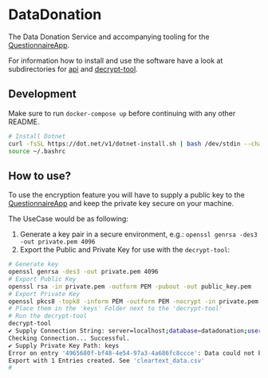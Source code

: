 # DataDonation

The Data Donation Service and accompanying tooling for the [QuestionnaireApp](https://github.com/OSPRS/QuestionnaireApp). 

For information how to install and use the software have a look at subdirectories for [api](api/README.md) and [decrypt-tool](decrypt-tool/README.md).  


## Development

Make sure to run `docker-compose up` before continuing with any other README. 

```bash
# Install Dotnet
curl -fsSL https://dot.net/v1/dotnet-install.sh | bash /dev/stdin --channel LTS
source ~/.bashrc
```

## How to use? 

To use the encryption feature you will have to supply a public key to the [QuestionnaireApp](https://github.com/OSPRS/QuestionnaireApp) and keep the private key secure on your machine. 

The UseCase would be as following: 

1. Generate a key pair in a secure environment, e.g.: `openssl genrsa -des3 -out private.pem 4096`
2. Export the Public and Private Key for use with the `decrypt-tool`: 

```bash
# Generate key
openssl genrsa -des3 -out private.pem 4096
# Export Public Key
openssl rsa -in private.pem -outform PEM -pubout -out public_key.pem
# Export Private Key 
openssl pkcs8 -topk8 -inform PEM -outform PEM -nocrypt -in private.pem -out private_key.pem
# Place them in the 'keys' Folder next to the 'decrypt-tool'
# Run the decrypt-tool
decrypt-tool 
✔ Supply Connection String: server=localhost;database=datadonation;user=root;password=example;OldGuids=true
Checking Connection... Successful.
✔ Supply Private Key Path: keys
Error on entry '4965680f-bf48-4e54-97a3-4a686fc8ccce': Data could not be encrypted. (Data might already be in cleartext: Missing 'encyptedKey' Property etc.)
Export with 1 Entries created. See 'cleartext_data.csv'
# 
```
